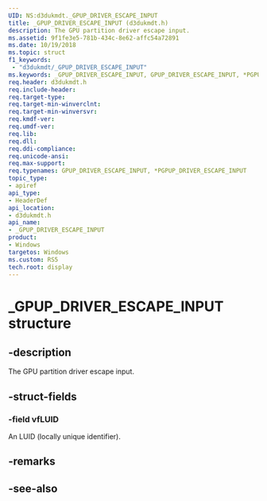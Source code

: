 ```yaml
---
UID: NS:d3dukmdt._GPUP_DRIVER_ESCAPE_INPUT
title: _GPUP_DRIVER_ESCAPE_INPUT (d3dukmdt.h)
description: The GPU partition driver escape input.
ms.assetid: 9f1fe3e5-781b-434c-8e62-affc54a72891
ms.date: 10/19/2018
ms.topic: struct
f1_keywords:
 - "d3dukmdt/_GPUP_DRIVER_ESCAPE_INPUT"
ms.keywords: _GPUP_DRIVER_ESCAPE_INPUT, GPUP_DRIVER_ESCAPE_INPUT, *PGPUP_DRIVER_ESCAPE_INPUT, 
req.header: d3dukmdt.h
req.include-header:
req.target-type:
req.target-min-winverclnt:
req.target-min-winversvr:
req.kmdf-ver:
req.umdf-ver:
req.lib:
req.dll:
req.ddi-compliance:
req.unicode-ansi:
req.max-support:
req.typenames: GPUP_DRIVER_ESCAPE_INPUT, *PGPUP_DRIVER_ESCAPE_INPUT
topic_type: 
- apiref
api_type: 
- HeaderDef
api_location: 
- d3dukmdt.h
api_name: 
- _GPUP_DRIVER_ESCAPE_INPUT
product:
- Windows
targetos: Windows
ms.custom: RS5
tech.root: display
---
```


# _GPUP_DRIVER_ESCAPE_INPUT structure

## -description

The GPU partition driver escape input.

## -struct-fields

### -field vfLUID
 
An LUID (locally unique identifier).

## -remarks

## -see-also

